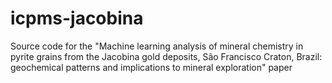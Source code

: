 # icpms-jacobina
Source code for the "Machine learning analysis of mineral chemistry in pyrite grains from the Jacobina gold deposits, São Francisco Craton, Brazil: geochemical patterns and implications to mineral exploration" paper

